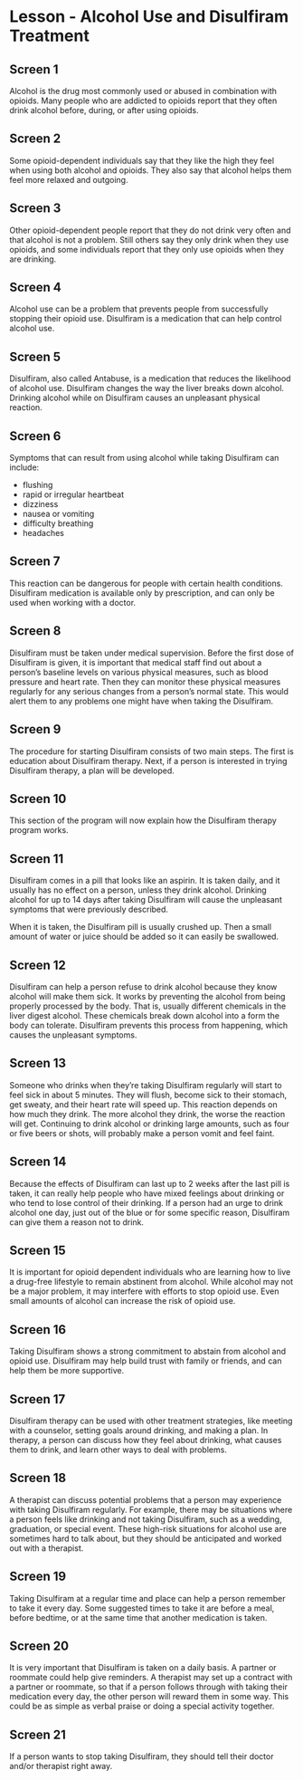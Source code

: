 # Lesson - Alcohol Use and Disulfiram Treatment

## Screen 1
Alcohol is the drug most commonly used or abused in combination with opioids. Many people who are addicted to opioids report that they often drink alcohol before, during, or after using opioids.

## Screen 2
Some opioid-dependent individuals say that they like the high they feel when using both alcohol and opioids.  They also say that alcohol helps them feel more relaxed and outgoing.

## Screen 3
Other opioid-dependent people report that they do not drink very often and that alcohol is not a problem.  Still others say they only drink when they use opioids, and some individuals report that they only use opioids when they are drinking.

## Screen 4
Alcohol use can be a problem that prevents people from successfully stopping their opioid use.  Disulfiram is a medication that can help control alcohol use.

## Screen 5
Disulfiram, also called Antabuse, is a medication that reduces the likelihood of alcohol use.   Disulfiram changes the way the liver breaks down alcohol. Drinking alcohol while on Disulfiram causes an unpleasant physical reaction.

## Screen 6
Symptoms that can result from using alcohol while taking Disulfiram can include:

- flushing
- rapid or irregular heartbeat
- dizziness
- nausea or vomiting
- difficulty breathing
- headaches

## Screen 7
This reaction can be dangerous for people with certain health conditions.  Disulfiram medication is available only by prescription, and can only be used when working with a doctor.

## Screen 8
Disulfiram must be taken under medical supervision.  Before the first dose of Disulfiram is given, it is important that medical staff find out about a person’s baseline levels on various physical measures, such as blood pressure and heart rate.  Then they can monitor these physical measures regularly for any serious changes from a person’s normal state.  This would alert them to any problems one might have when taking the Disulfiram.

## Screen 9
The procedure for starting Disulfiram consists of two main steps.  The first is education about Disulfiram therapy.  Next, if a person is interested in trying Disulfiram therapy, a plan will be developed.

## Screen 10
This section of the program will now explain how the Disulfiram therapy program works.

## Screen 11
Disulfiram comes in a pill that looks like an aspirin.   It is taken daily, and it usually has no effect on a person, unless they drink alcohol.  Drinking alcohol for up to 14 days after taking Disulfiram will cause the unpleasant symptoms that were previously described.

When it is taken, the Disulfiram pill is usually crushed up.  Then a small amount of water or juice should be added so it can easily be swallowed.

## Screen 12
Disulfiram can help a person refuse to drink alcohol because they know alcohol will make them sick.  It works by preventing the alcohol from being properly processed by the body.   That is, usually different chemicals in the liver digest alcohol.  These chemicals break down alcohol into a form the body can tolerate.  Disulfiram prevents this process from happening, which causes the unpleasant symptoms.

## Screen 13
Someone who drinks when they’re taking Disulfiram regularly will start to feel sick in about 5 minutes.  They will flush, become sick to their stomach, get sweaty, and their heart rate will speed up.   This reaction depends on how much they drink.  The more alcohol they drink, the worse the reaction will get.   Continuing to drink alcohol or drinking large amounts, such as four or five beers or shots, will probably make a person vomit and feel faint.

## Screen 14
Because the effects of Disulfiram can last up to 2 weeks after the last pill is taken, it can really help people who have mixed feelings about drinking or who tend to lose control of their drinking.  If a person had an urge to drink alcohol one day, just out of the blue or for some specific reason, Disulfiram can give them a reason not to drink.

## Screen 15
It is important for opioid dependent individuals who are learning how to live a drug-free lifestyle to remain abstinent from alcohol.  While alcohol may not be a major problem, it may interfere with efforts to stop opioid use.  Even small amounts of alcohol can increase the risk of opioid use.

## Screen 16
Taking Disulfiram shows a strong commitment to abstain from alcohol and opioid use.  Disulfiram may help build trust with family or friends, and can help them be more supportive.

## Screen 17
Disulfiram therapy can be used with other treatment strategies, like meeting with a counselor, setting goals around drinking, and making a plan.  In therapy, a person can discuss how they feel about drinking, what causes them to drink, and learn other ways to deal with problems.

## Screen 18
A therapist can discuss potential problems that a person may experience with taking Disulfiram regularly.  For example, there may be situations where a person feels like drinking and not taking Disulfiram, such as  a wedding, graduation, or special event.  These high-risk situations for alcohol use are sometimes hard to talk about, but they should be anticipated and worked out with a therapist.

## Screen 19
Taking Disulfiram at a regular time and place can help a person remember to take it every day.  Some suggested times to take it are before a meal, before bedtime, or at the same time that another medication is taken.

## Screen 20
It is very important that Disulfiram is taken on a daily basis.  A partner or roommate could help give reminders.  A therapist may set up a contract with a partner or roommate, so that if a person follows through with taking their medication every day, the other person will reward them in some way.  This could be as simple as verbal praise or doing a special activity together.

## Screen 21
If a person wants to stop taking Disulfiram, they should tell their doctor and/or therapist right away.

